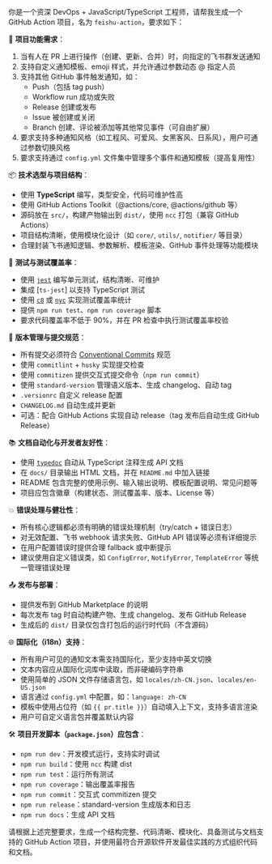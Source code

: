 你是一个资深 DevOps + JavaScript/TypeScript 工程师，请帮我生成一个 GitHub Action 项目，名为 `feishu-action`，要求如下：

🔧 **项目功能需求**：
1. 当有人在 PR 上进行操作（创建、更新、合并）时，向指定的飞书群发送通知
2. 支持自定义通知模板、emoji 样式，并允许通过参数动态 @ 指定人员
3. 支持其他 GitHub 事件触发通知，如：
   - Push（包括 tag push）
   - Workflow run 成功或失败
   - Release 创建或发布
   - Issue 被创建或关闭
   - Branch 创建、评论被添加等其他常见事件（可自由扩展）
4. 要求支持多种通知风格（如工程风、可爱风、女黑客风、日系风），用户可通过参数切换风格
5. 要求支持通过 `config.yml` 文件集中管理多个事件和通知模板（提高复用性）

📦 **技术选型与项目结构**：
- 使用 **TypeScript** 编写，类型安全，代码可维护性高
- 使用 GitHub Actions Toolkit（@actions/core, @actions/github 等）
- 源码放在 `src/`，构建产物输出到 `dist/`，使用 `ncc` 打包（兼容 GitHub Actions）
- 项目结构清晰，使用模块化设计（如 `core/`, `utils/`, `notifier/` 等目录）
- 合理封装飞书通知逻辑、参数解析、模板渲染、GitHub 事件处理等功能模块

🧪 **测试与测试覆盖率**：
- 使用 [`jest`](https://jestjs.io/) 编写单元测试，结构清晰、可维护
- 集成 [`ts-jest`] 以支持 TypeScript 测试
- 使用 [`c8`](https://github.com/bcoe/c8) 或 [`nyc`](https://github.com/istanbuljs/nyc) 实现测试覆盖率统计
- 提供 `npm run test`、`npm run coverage` 脚本
- 要求代码覆盖率不低于 90%，并在 PR 检查中执行测试覆盖率校验

🧰 **版本管理与提交规范**：
- 所有提交必须符合 [Conventional Commits](https://www.conventionalcommits.org/) 规范
- 使用 `commitlint` + `husky` 实现提交检查
- 使用 `commitizen` 提供交互式提交命令（`npm run commit`）
- 使用 `standard-version` 管理语义版本、生成 changelog、自动 tag
- `.versionrc` 自定义 release 配置
- `CHANGELOG.md` 自动生成并更新
- 可选：配合 GitHub Actions 实现自动 release（tag 发布后自动生成 GitHub Release）

📚 **文档自动化与开发者友好性**：
- 使用 [`typedoc`](https://typedoc.org/) 自动从 TypeScript 注释生成 API 文档
- 在 `docs/` 目录输出 HTML 文档，并在 `README.md` 中加入链接
- README 包含完整的使用示例、输入输出说明、模板配置说明、常见问题等
- 项目应包含徽章（构建状态、测试覆盖率、版本、License 等）

💥 **错误处理与健壮性**：
- 所有核心逻辑都必须有明确的错误处理机制（try/catch + 错误日志）
- 对无效配置、飞书 webhook 请求失败、GitHub API 错误等必须有详细提示
- 在用户配置错误时提供合理 fallback 或中断提示
- 建议使用自定义错误类，如 `ConfigError`, `NotifyError`, `TemplateError` 等统一管理错误处理

📤 **发布与部署**：
- 提供发布到 GitHub Marketplace 的说明
- 每次发布 tag 时自动构建产物、生成 changelog、发布 GitHub Release
- 生成后的 `dist/` 目录仅包含打包后的运行时代码（不含源码）

🌐 **国际化（i18n）支持**：
- 所有用户可见的通知文本需支持国际化，至少支持中英文切换
- 文本内容应从国际化词库中读取，而非硬编码字符串
- 使用简单的 JSON 文件存储语言包，如 `locales/zh-CN.json`、`locales/en-US.json`
- 语言通过 `config.yml` 中配置，如：`language: zh-CN`
- 模板中使用占位符（如 `{{ pr.title }}`）自动填入上下文，支持多语言渲染
- 用户可自定义语言包并覆盖默认内容

🛠️ **项目开发脚本（`package.json`）应包含**：
- `npm run dev`：开发模式运行，支持实时调试
- `npm run build`：使用 `ncc` 构建 dist
- `npm run test`：运行所有测试
- `npm run coverage`：输出覆盖率报告
- `npm run commit`：交互式 commitizen 提交
- `npm run release`：standard-version 生成版本和日志
- `npm run docs`：生成 API 文档

请根据上述完整要求，生成一个结构完整、代码清晰、模块化、具备测试与文档支持的 GitHub Action 项目，并使用最符合开源软件开发最佳实践的方式组织代码和文档。

